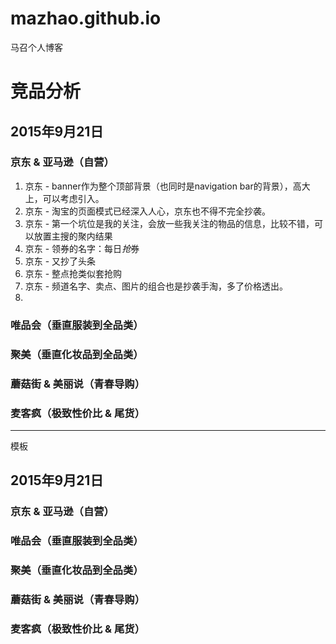 # mazhao.github.io
马召个人博客

# 竞品分析

## 2015年9月21日

### 京东 & 亚马逊（自营）
1. 京东 - banner作为整个顶部背景（也同时是navigation bar的背景），高大上，可以考虑引入。
2. 京东 - 淘宝的页面模式已经深入人心，京东也不得不完全抄袭。
3. 京东 - 第一个坑位是我的关注，会放一些我关注的物品的信息，比较不错，可以放置主搜的聚内结果
4. 京东 - 领券的名字：每日*抢*券
5. 京东 - 又抄了头条
6. 京东 - 整点抢类似套抢购
7. 京东 - 频道名字、卖点、图片的组合也是抄袭手淘，多了价格透出。
8. 


### 唯品会（垂直服装到全品类）

### 聚美（垂直化妆品到全品类）

### 蘑菇街 & 美丽说（青春导购）

### 麦客疯（极致性价比 & 尾货）


-------
模板
## 2015年9月21日

### 京东 & 亚马逊（自营）

### 唯品会（垂直服装到全品类）

### 聚美（垂直化妆品到全品类）

### 蘑菇街 & 美丽说（青春导购）

### 麦客疯（极致性价比 & 尾货）
